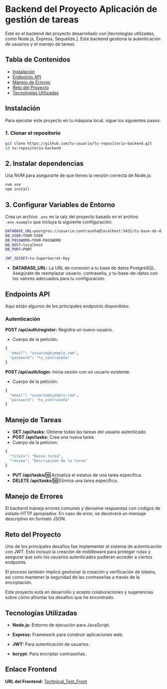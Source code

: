 # Backend del Proyecto Aplicación de gestión de tareas

Este es el backend del proyecto desarrollado con [tecnologías utilizadas, como Node.js, Express, Sequelize.]. Este backend gestiona la autenticación de usuarios y el manejo de tareas.

## Tabla de Contenidos
- [Instalación](#instalación)
- [Endpoints API](#endpoints-api)
- [Manejo de Errores](#manejo-de-errores)
- [Reto del Proyecto](#reto-del-proyecto)
- [Tecnologías Utilizadas](#tecnologías-utilizadas)

## Instalación

Para ejecutar este proyecto en tu máquina local, sigue los siguientes pasos:

### 1. Clonar el repositorio
```bash
git clone https://github.com/tu-usuario/tu-repositorio-backend.git
cd tu-repositorio-backend
```
## 2. Instalar dependencias
Usa NVM para asegurarte de que tienes la versión correcta de Node.js:
``` bash
nvm use
npm install
```
## 3. Configurar Variables de Entorno

Crea un archivo `.env` en la raíz del proyecto basado en el archivo `.env.example` que incluya la siguiente configuración:

```bash
DATABASE_URL=postgres://usuario:contraseña@localhost:5432/tu-base-de-datos
DB_USER=YOUR-USER
DB_PASSWORD=YOUR-PASSWORD
DB_HOST=localhost
DB_PORT=PORT

JWT_SECRET=tu-SuperSecret-Key
```
* **DATABASE_URL:** La URL de conexión a tu base de datos PostgreSQL. Asegúrate de reemplazar usuario, contraseña, y tu-base-de-datos con los valores adecuados para tu configuración.

## Endpoints API
Aquí están algunos de los principales endpoints disponibles:

### Autenticación
**POST /api/auth/register:** Registra un nuevo usuario.
* Cuerpo de la petición:
```bash
{
  "email": "usuario@ejemplo.com",
  "password": "tu_contraseña"
}
```
**POST /api/auth/login:** Inicia sesión con un usuario existente.
* Cuerpo de la petición: 
```bash
{
  "email": "usuario@ejemplo.com",
  "password": "tu_contraseña"
}
```

## Manejo de Tareas
* **GET /api/tasks:** Obtiene todas las tareas del usuario autenticado.
* **POST /api/tasks:** Crea una nueva tarea.
* Cuerpo de la peticion:
```bash
{
  "titulo": "Nueva tarea",
  "review": "Descripción de la tarea"
}
```
* **PUT /api/tasks/:id:** Actualiza el estatus de una tarea específica.
* **DELETE /api/tasks/:id:** Elimina una tarea específica.

## Manejo de Errores
El backend maneja errores comunes y devuelve respuestas con códigos de estado HTTP apropiados. En caso de error, se devolverá un mensaje descriptivo en formato JSON.

## Reto del Proyecto

Uno de los principales desafíos fue implementar el sistema de autenticación con JWT. Esto incluyó la creación de middleware para proteger rutas y asegurar que solo los usuarios autenticados pudieran acceder a ciertos endpoints.

El proceso también implicó gestionar la creación y verificación de tokens, así como mantener la seguridad de las contraseñas a través de la encriptación.

Este proyecto está en desarrollo y acepto colaboraciones y sugerencias sobre cómo afrontar los desafíos que he encontrado.

## Tecnologías Utilizadas

* **Node.js:** Entorno de ejecución para JavaScript.
* **Express:** Framework para construir aplicaciones web.


* **JWT:** Para autenticación de usuarios.
* **bcrypt:** Para encriptar contraseñas.

## Enlace Frontend
**URL del Frontend:** [Technical_Test_Front](https://github.com/Veronicayf/technical_Test_front.git)

